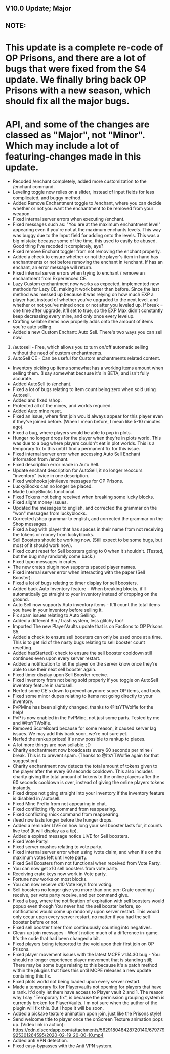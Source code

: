 ## V10.0 Update; Major
## NOTE:
# This update is a complete re-code of OP Prisons, and there are a lot of bugs that were fixed from the S4 update. We finally bring back OP Prisons with a new season, which should fix all the major bugs.
# API, and some of the changes are classed as "Major", not "Minor". Which may include a lot of featuring-changes made in this update.

- Recoded /enchant completely, added more customization to the /enchant command.
- Leveling toggle now relies on a slider, instead of input fields for less complicated, and buggy method.
- Added Remove Enchantment toggle to /enchant, where you can decide whether or not you want the enchantment to be removed from your weapon.
- Fixed internal server errors when executing /enchant.
- Fixed messages such as: "You are at the maximum enchantment level" appearing even if you're not at the maximum enchants levels. This way was buggy due to the Input field for adding onto the levels. This was a big mistake because some of the time, this used to easily be abused. Good thing I've recoded it completely, aye?
- Fixed remove Enchant toggler from not removing the enchant properly.
- Added a check to ensure whether or not the player's item in hand has enchantments or not before removing the enchant in /enchant. If has an enchant, an error message will return.
- Fixed internal server errors when trying to enchant / remove an enchantment from Experienced CE.
- Lazy Custom enchantment now works as expected, implemented new methods for Lazy CE, making it work better than before. Since the last method was messed up because it was relying on how much EXP a player had, instead of whether you've upgraded to the next level, and whether or not you've mined once or not after you leveled up. If break = one time after upgrade, it'll set to true, so the EXP Max didn't constantly keep decreasing every mine, and only once every levelup.
- Crafting sellable items now properly adds onto the amount of items you're auto selling.
- Added a new Custom Enchant: Auto Sell. There's two ways you can sell now.
1. /autosell - Free, which allows you to turn on/off automatic selling without the need of custom enchantments.
2. AutoSell CE - Can be useful for Custom enchantments related content.
- Inventory picking up items somewhat has a working items amount when selling them. (I say somewhat because it's in BETA, and isn't fully accurate.
- Added AutoSell to /enchant.
- Fixed a lot of bugs relating to Item count being zero when sold using Autosell.
- Added and fixed /shop.
- Protected all of the mines, and worlds required.
- Added Auto mine reset.
- Fixed an issue, where first join would always appear for this player even if they've joined before. (When I mean before, I mean like 5-10 minutes ago).
- Fixed a bug, where players would be able to pvp in plots.
- Hunger no longer drops for the player when they're in plots world. This was due to a bug where players couldn't eat in plot worlds. This is a temporary fix to this until I find a permanent fix for this issue.
- Fixed internal server error when accessing Auto Sell Enchant information from /enchant.
- Fixed description error made in Auto Sell.
- Update enchant description for AutoSell, it no longer reoccurs "inventory" twice in one description.
- Fixed webhooks join/leave messages for OP Prisons.
- LuckyBlocks can no longer be placed.
- Made LuckyBlocks functional.
- Fixed Tokens not being received when breaking some lucky blocks.
- Fixed slight money issues.
- Updated the messages to english, and corrected the grammar on the "won" messages from luckyblocks.
- Corrected /shop grammar to english, and corrected the grammar on the Shop messages.
- Fixed a bug with player that has spaces in their name from not receiving the tokens or money from luckyblocks.
- Sell Boosters should be working now. (Still expect to be some bugs, but most of it should work now).
- Fixed count reset for Sell boosters going to 0 when it shouldn't. (Tested, but the bug may randomly come back.)
- Fixed typo messages in crates.
- The new crates plugin now supports spaced player names.
- Fixed internal server error when interacting with the paper (Sell Booster).
- Fixed a lot of bugs relating to timer display for sell boosters.
- Added back Auto Inventory feature - When breaking blocks, it'll automatically go straight to your inventory instead of dropping on the ground.
- Auto Sell now supports Auto inventory items - It'll count the total items you have in your inventory before selling it.
- Fix spam issues relating to Auto Selling.
- Added a different Bin / trash system, less glitchy too!
- Imported The new PlayerVaults update that is on Factions to OP Prisons S5.
- Added a check to ensure sell boosters can only be used once at a time. This is to get rid of the nasty bugs relating to sell booster count resetting.
- Added hasStarted() check to ensure the sell booster cooldown still continues even upon every server restart.
- Added a notification to let the player on the server know once they're able to use their next sell booster again.
- Fixed timer display upon Sell Booster receive.
- Fixed Inventory from not being sold properly if you toggle on AutoSell inventory feature in /autosell.
- Nerfed some CE's down to prevent anymore super OP items, and tools.
- Fixed some minor dupes relating to Items not going directly to your inventory.
- PvPMine has been slightly changed, thanks to @ItsYTWolfie for the help!
- PvP is now enabled in the PvPMine, not just some parts. Tested by me and @ItsYTWolfie.
- Removed ScoreBoard because for some reason, it caused server lag issues. We may add this back soon, we're not sure yet.
- Nerfed the rankup prices! It's now possible to rankup to places.
- A lot more things are now sellable. ;D
- Charity enchantment now broadcasts every 60 seconds per mine / break. This is to prevent spam. (Thanks to @ItsYTWolfie again for that suggestion)
- Charity enchantment now detects the total amount of tokens given to the player after the every 60 seconds cooldown. This also includes charity giving the total amount of tokens to the online players after the 60 seconds cooldown is over, instead of giving the online players tokens instantly.
- Fixed drops not going straight into your inventory if the inventory feature is disabled in /autosell.
- Fixed Mine Prefix from not appearing in chat.
- Fixed conflicting /fly command from reappearing.
- Fixed conflicting /nick command from reappearing.
- /feed now lasts longer before the hunger drops.
- Added a reminder LIVE on how long your sell booster lasts for, it counts live too! (It will display as a tip).
- Added a expired message notice LIVE for Sell boosters.
- Fixed Vote Party!
- Fixed server crashes relating to vote party.
- Fixed internal server error when using /vote claim, and when it's on the maximum votes left until vote party.
- Fixed Sell Boosters from not functional when received from Vote Party.
- You can now get x10 sell boosters from vote party.
- Receiving crate keys now work in Vote party.
- Fortune now works on most blocks.
- You can now receive x10 Vote keys from voting.
- Sell boosters no longer give you more than one per: Crate opening / receive, per vote party receive, and per command give.
- Fixed a bug, where the notification of expiration with sell boosters would popup even though You never had the sell booster before, so notifications would come up randomly upon server restart.
This would only occur upon every server restart, no matter if you had the sell booster before or not.
- Fixed sell booster timer from continuously counting into negatives.
- Clean-up join messages - Won't notice much of a difference in-game. It's the code that had been changed a bit.
- Fixed players being teleported to the void upon their first join on OP Prisons.
- Fixed player movement issues with the latest MCPE v1.14.30 bug - You should no longer experience player movement that is standing still; There may be some bugs relating to this because it's a patch method within the plugins that fixes this until MCPE releases a new update containing this fix.
- Fixed plots world not being loaded upon every server restart.
- Made a temporary fix for Playervaults not opening for players that have a rank. It'd only let them have access to Player vault 2 and 1. The reason why I say "Temporary fix", is because the permission grouping system is currently broken for PlayerVaults. I'm not sure when the author of the plugin will fix this. But I hope it will be soon.
- Added a pickaxe texture animation upon join, just like the Prisons style!
- Send welcome title to player once the onScreen Texture animation pops up.
(Video link in action): https://cdn.discordapp.com/attachments/562918048428720140/679779925301264595/2020-02-19_20-00-10.mp4
- Added anti VPN detection.
- Fixed easy-bypasses with the Anti VPN system.
